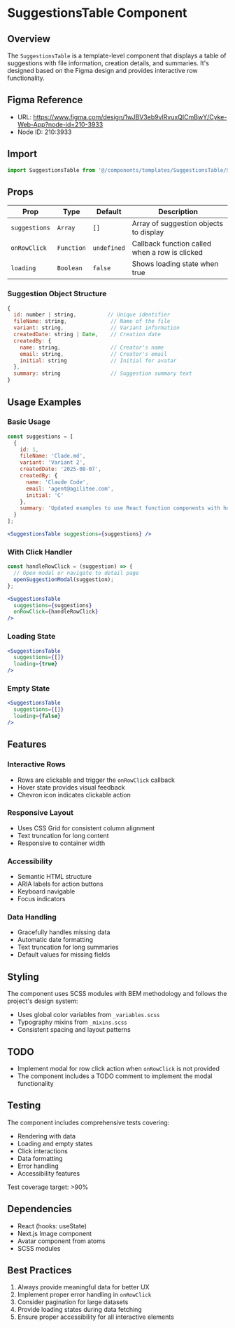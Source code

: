 # SuggestionsTable Component

## Overview
The `SuggestionsTable` is a template-level component that displays a table of suggestions with file information, creation details, and summaries. It's designed based on the Figma design and provides interactive row functionality.

## Figma Reference
- URL: https://www.figma.com/design/1wJBV3eb9vlRvuxQICmBwY/Cyke-Web-App?node-id=210-3933
- Node ID: 210:3933

## Import
```jsx
import SuggestionsTable from '@/components/templates/SuggestionsTable/SuggestionsTable';
```

## Props

| Prop | Type | Default | Description |
|------|------|---------|-------------|
| `suggestions` | `Array` | `[]` | Array of suggestion objects to display |
| `onRowClick` | `Function` | `undefined` | Callback function called when a row is clicked |
| `loading` | `Boolean` | `false` | Shows loading state when true |

### Suggestion Object Structure
```javascript
{
  id: number | string,          // Unique identifier
  fileName: string,              // Name of the file
  variant: string,               // Variant information
  createdDate: string | Date,    // Creation date
  createdBy: {
    name: string,                // Creator's name
    email: string,               // Creator's email
    initial: string              // Initial for avatar
  },
  summary: string                // Suggestion summary text
}
```

## Usage Examples

### Basic Usage
```jsx
const suggestions = [
  {
    id: 1,
    fileName: 'Clade.md',
    variant: 'Variant 2',
    createdDate: '2025-08-07',
    createdBy: {
      name: 'Claude Code',
      email: 'agent@agilitee.com',
      initial: 'C'
    },
    summary: 'Updated examples to use React function components with hooks'
  }
];

<SuggestionsTable suggestions={suggestions} />
```

### With Click Handler
```jsx
const handleRowClick = (suggestion) => {
  // Open modal or navigate to detail page
  openSuggestionModal(suggestion);
};

<SuggestionsTable 
  suggestions={suggestions}
  onRowClick={handleRowClick}
/>
```

### Loading State
```jsx
<SuggestionsTable 
  suggestions={[]}
  loading={true}
/>
```

### Empty State
```jsx
<SuggestionsTable 
  suggestions={[]}
  loading={false}
/>
```

## Features

### Interactive Rows
- Rows are clickable and trigger the `onRowClick` callback
- Hover state provides visual feedback
- Chevron icon indicates clickable action

### Responsive Layout
- Uses CSS Grid for consistent column alignment
- Text truncation for long content
- Responsive to container width

### Accessibility
- Semantic HTML structure
- ARIA labels for action buttons
- Keyboard navigable
- Focus indicators

### Data Handling
- Gracefully handles missing data
- Automatic date formatting
- Text truncation for long summaries
- Default values for missing fields

## Styling
The component uses SCSS modules with BEM methodology and follows the project's design system:
- Uses global color variables from `_variables.scss`
- Typography mixins from `_mixins.scss`
- Consistent spacing and layout patterns

## TODO
- Implement modal for row click action when `onRowClick` is not provided
- The component includes a TODO comment to implement the modal functionality

## Testing
The component includes comprehensive tests covering:
- Rendering with data
- Loading and empty states
- Click interactions
- Data formatting
- Error handling
- Accessibility features

Test coverage target: >90%

## Dependencies
- React (hooks: useState)
- Next.js Image component
- Avatar component from atoms
- SCSS modules

## Best Practices
1. Always provide meaningful data for better UX
2. Implement proper error handling in `onRowClick`
3. Consider pagination for large datasets
4. Provide loading states during data fetching
5. Ensure proper accessibility for all interactive elements